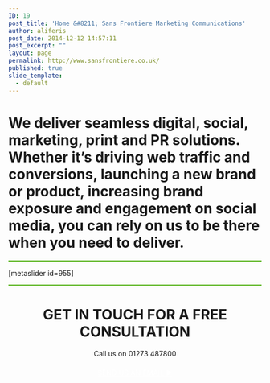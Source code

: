 ```yaml
---
ID: 19
post_title: 'Home &#8211; Sans Frontiere Marketing Communications'
author: aliferis
post_date: 2014-12-12 14:57:11
post_excerpt: ""
layout: page
permalink: http://www.sansfrontiere.co.uk/
published: true
slide_template:
  - default
---
```

<div class="most">
<h1 class="tp-hp-intro lighter">We deliver seamless digital, social, marketing, print and PR solutions. Whether it’s driving web traffic and conversions, launching a new brand or product, increasing brand exposure and engagement on social media, you can rely on us to be there when you need to deliver.</h1>

<hr style="height: 3px; border: none; color: #75c044; background-color: #75c044;" />

</div>
[metaslider id=955]
<hr style="height: 3px; border: none; color: #75c044; background-color: #75c044;" />
<div style="text-align:center; width:100%;">
<h1 class="tp-hp-intro" style="text-align:center;">GET IN TOUCH FOR A <span class="greentext">FREE CONSULTATION</span></h1>
<p>Call us on <span class="bold bigger">01273 487800</span></p>
<div class="green" style="margin-left:auto; margin-right:auto; width:200px; padding:7px; text-align:center; color:white; text-transform:uppercase;"><a style="color:white;" href="/contact">send us an email &#x25b6;</a></div>
</div>